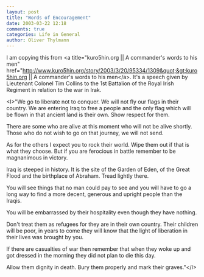 ```yaml
---
layout: post
title: "Words of Encouragement"
date: 2003-03-22 12:18
comments: true
categories: Life in General
author: Oliver Thylmann
---
```



I am copying this from &lt;a title=&quot;kuro5hin.org || A commander's words to his men&quot; href=&quot;http://www.kuro5hin.org/story/2003/3/20/95334/1309&quot;&gt;kuro5hin.org || A commander's words to his men&lt;/a&gt;. It's a speech given by Lieutenant Colonel Tim Collins to the 1st Battalion of the Royal Irish Regiment in relation to the war in Irak.

&lt;I&gt;&quot;We go to liberate not to conquer. We will not fly our flags in their country.
We are entering Iraq to free a people and the only flag which will be flown in that ancient land is their own. Show respect for them.

There are some who are alive at this moment who will not be alive shortly. Those who do not wish to go on that journey, we will not send.

As for the others I expect you to rock their world. Wipe them out if that is what they choose. But if you are ferocious in battle remember to be magnanimous in victory.

Iraq is steeped in history. It is the site of the Garden of Eden, of the Great Flood and the birthplace of Abraham. Tread lightly there.

You will see things that no man could pay to see and you will have to go a long way to find a more decent, generous and upright people than the Iraqis.

You will be embarrassed by their hospitality even though they have nothing.

Don't treat them as refugees for they are in their own country. Their children will be poor, in years to come they will know that the light of liberation in their lives was brought by you.

If there are casualties of war then remember that when they woke up and got dressed in the morning they did not plan to die this day.

Allow them dignity in death. Bury them properly and mark their graves.&quot;&lt;/I&gt;


